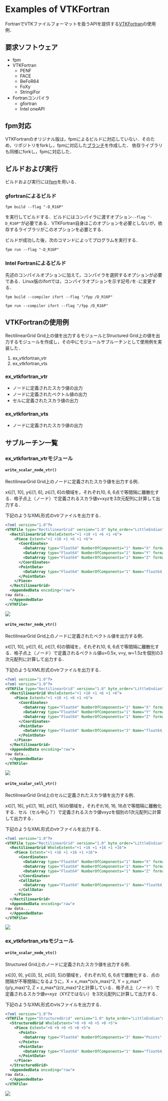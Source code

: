 # Examples of VTKFortran

FortranでVTKファイルフォーマットを扱うAPIを提供する[VTKFortran](https://github.com/szaghi/VTKFortran)の使用例．

## 要求ソフトウェア
- fpm
- VTKFortran
    - PENF
    - FACE
    - BeFoR64
    - FoXy
    - StringiFor
- Fortranコンパイラ
    - gfortran
    - Intel oneAPI

## fpm対応
VTKFortranのオリジナル版は，fpmによるビルドに対応していない．そのため，リポジトリをforkし，fpmに対応した[ブランチ](https://github.com/degawa/VTKFortran/tree/vtkfortran-fpm)を作成した．
依存ライブラリも同様にforkし，fpmに対応した．

## ビルドおよび実行
ビルドおよび実行には[fpm](https://github.com/fortran-lang/fpm)を用いる．

### gfortranによるビルド

```console
fpm build --flag "-D_R16P"
```
を実行してビルドする．ビルドにはコンパイラに渡すオプション`--flag "-D_R16P"`が必要である．VTKFortran自身はこのオプションを必要としないが，依存するライブラリがこのオプションを必要とする．

ビルドが成功した後，次のコマンドによってプログラムを実行する．
```console
fpm run --flag "-D_R16P"
```

### Intel Fortranによるビルド
先述のコンパイルオプションに加えて，コンパイラを選択するオプションが必要である．Linux版のifortでは，コンパイラオプションを示す記号`/`を`-`に変更する．

```console
fpm build --compiler ifort --flag "/fpp /D_R16P"
```

```console
fpm run --compiler ifort --flag "/fpp /D_R16P"
```

## VTKFortranの使用例
RectilinearGrid Grid上の値を出力するモジュールとStructured Grid上の値を出力するモジュールを作成し，その中にモジュールサブルーチンとして使用例を実装した．

1. ex_vtkfortran_vtr
2. ex_vtkfortran_vts

### ex_vtkfortran_vtr
- ノードに定義されたスカラ値の出力
- ノードに定義されたベクトル値の出力
- セルに定義されたスカラ値の出力

### ex_vtkfortran_vts
- ノードに定義されたスカラ値の出力

## サブルーチン一覧
### ex_vtkfortran_vtrモジュール
#### `write_scalar_node_vtr()`
RectilinearGrid Grid上のノードに定義されたスカラ値を出力する例．

x∈[1, 10], y∈[1, 6], z∈[1, 6]の領域を，それぞれ10, 6, 6点で等間隔に離散化する．格子点上（ノード）で定義されるスカラ値v=xyzを3次元配列に計算して出力する．

下記のようなXML形式のvtrファイルを出力する．

```XML
<?xml version="1.0"?>
<VTKFile type="RectilinearGrid" version="1.0" byte_order="LittleEndian">
  <RectilinearGrid WholeExtent="+1 +10 +1 +6 +1 +6">
    <Piece Extent="+1 +10 +1 +6 +1 +6">
      <Coordinates>
        <DataArray type="Float64" NumberOfComponents="1" Name="X" format="appended" offset="0"/>
        <DataArray type="Float64" NumberOfComponents="1" Name="Y" format="appended" offset="84"/>
        <DataArray type="Float64" NumberOfComponents="1" Name="Z" format="appended" offset="136"/>
      </Coordinates>
      <PointData>
        <DataArray type="Float64" NumberOfComponents="1" Name="float64_scalar" format="appended" offset="188"/>
      </PointData>
    </Piece>
  </RectilinearGrid>
  <AppendedData encoding="raw">
raw data...
  </AppendedData>
</VTKFile>
```

![](rect_scalar.png)

#### `write_vector_node_vtr()`
RectilinearGrid Grid上のノードに定義されたベクトル値を出力する例．

x∈[1, 10], y∈[1, 6], z∈[1, 6]の領域を，それぞれ10, 6, 6点で等間隔に離散化する．格子点上（ノード）で定義されるベクトル値u=0.5x, v=y, w=1.5zを個別の3次元配列に計算して出力する．

下記のようなXML形式のvtrファイルを出力する．

```XML
<?xml version="1.0"?>
<?xml version="1.0"?>
<VTKFile type="RectilinearGrid" version="1.0" byte_order="LittleEndian">
  <RectilinearGrid WholeExtent="+1 +10 +1 +6 +1 +6">
    <Piece Extent="+1 +10 +1 +6 +1 +6">
      <Coordinates>
        <DataArray type="Float64" NumberOfComponents="1" Name="X" format="appended" offset="0"/>
        <DataArray type="Float64" NumberOfComponents="1" Name="Y" format="appended" offset="84"/>
        <DataArray type="Float64" NumberOfComponents="1" Name="Z" format="appended" offset="136"/>
      </Coordinates>
      <PointData>
        <DataArray type="Float64" NumberOfComponents="3" Name="float64_vector" format="appended" offset="188"/>
      </PointData>
    </Piece>
  </RectilinearGrid>
  <AppendedData encoding="raw">
raw data...
  </AppendedData>
</VTKFile>
```

![](rect_vector.png)

#### `write_scalar_cell_vtr()`
RectilinearGrid Grid上のセルに定義されたスカラ値を出力する例．

x∈[1, 16], y∈[1, 16], z∈[1, 16]の領域を，それぞれ16, 16, 16点で等間隔に離散化する．セル（セル中心？）で定義されるスカラ値vxyzを個別の1次元配列に計算して出力する．

下記のようなXML形式のvtrファイルを出力する．

```XML
<?xml version="1.0"?>
<VTKFile type="RectilinearGrid" version="1.0" byte_order="LittleEndian">
  <RectilinearGrid WholeExtent="+1 +16 +1 +16 +1 +16">
    <Piece Extent="+1 +16 +1 +16 +1 +16">
      <Coordinates>
        <DataArray type="Float64" NumberOfComponents="1" Name="X" format="appended" offset="0"/>
        <DataArray type="Float64" NumberOfComponents="1" Name="Y" format="appended" offset="132"/>
        <DataArray type="Float64" NumberOfComponents="1" Name="Z" format="appended" offset="264"/>
      </Coordinates>
      <CellData>
        <DataArray type="Float64" NumberOfComponents="1" Name="float64_scalar_cell" format="appended" offset="396"/>
      </CellData>
    </Piece>
  </RectilinearGrid>
  <AppendedData encoding="raw">
raw data...
  </AppendedData>
</VTKFile>
```

![](rect_scalar_cell.png)

### ex_vtkfortran_vtsモジュール
#### `write_scalar_node_vts()`
Structured Grid上のノードに定義されたスカラ値を出力する例．

x∈[0, 9], y∈[0, 5], z∈[0, 5]の領域を，それぞれ10, 6, 6点で離散化する．点の間隔が不等間隔になるように，X = x_max*(x/x_max)^2, Y = y_max*(y/y_max)^2, Z = z_max*(z/z_max)^2と計算している．格子点上（ノード）で定義されるスカラ値v=xyz（XYZではない）を3次元配列に計算して出力する．

下記のようなXML形式のvtsファイルを出力する．

```XML
<?xml version="1.0"?>
<VTKFile type="StructuredGrid" version="1.0" byte_order="LittleEndian">
  <StructuredGrid WholeExtent="+0 +9 +0 +5 +0 +5">
    <Piece Extent="+0 +9 +0 +5 +0 +5">
      <Points>
        <DataArray type="Float64" NumberOfComponents="3" Name="Points" format="appended" offset="0"/>
      </Points>
      <PointData>
        <DataArray type="Float64" NumberOfComponents="1" Name="float64_scalar" format="appended" offset="8644"/>
      </PointData>
    </Piece>
  </StructuredGrid>
  <AppendedData encoding="raw">
raw data...
  </AppendedData>
</VTKFile>
```

![](structured.png)
